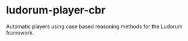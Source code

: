 # ludorum-player-cbr
Automatic players using case based reasoning methods for the Ludorum framework.
